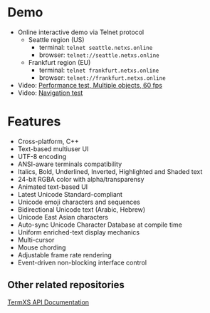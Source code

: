 # Demo
- Online interactive demo via Telnet protocol
  - Seattle region (US)
    - terminal: `telnet seattle.netxs.online`
    - browser: `telnet://seattle.netxs.online`
  - Frankfurt region (EU)
      - terminal: `telnet frankfurt.netxs.online`
      - browser: `telnet://frankfurt.netxs.online`
- Video: [Performance test, Multiple objects, 60 fps](https://youtu.be/mQVOlCJZZ4w)
- Video: [Navigation test](https://youtu.be/5h1fJ-es8kQ)

# Features
- Cross-platform, C++
- Text-based multiuser UI
- UTF-8 encoding
- ANSI-aware terminals compatibility
- Italics, Bold, Underlined, Inverted, Highlighted and Shaded text
- 24-bit RGBA color with alpha/transparensy
- Animated text-based UI
- Latest Unicode Standard-compliant
- Unicode emoji characters and sequences
- Bidirectional Unicode text (Arabic, Hebrew)
- Unicode East Asian characters
- Auto-sync Unicode Character Database at compile time
- Uniform enriched-text display mechanics
- Multi-cursor
- Mouse chording
- Adjustable frame rate rendering
- Event-driven non-blocking interface control

## Other related repositories
[TermXS API Documentation](https://github.com/netxs-group/TermXS-Docs)
